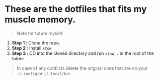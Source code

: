 # These are the dotfiles that fits my muscle memory.

> Note for future myself:

1. **Step 1 :**
   Clone the repo.
2. **Step 2 :**
   Install `stow`
3. **Step 3 :**
   CD into the cloned directory and run `stow .` in the root of the folder.

> In case of any conflicts delete the original ones that are on your `~/.config` or `~/.local/bin`
